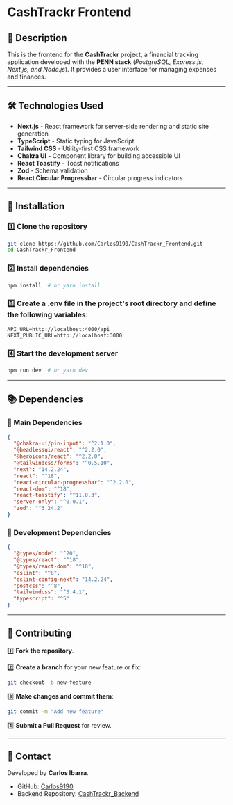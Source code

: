 # CashTrackr Frontend

## 📌 Description
This is the frontend for the **CashTrackr** project, a financial tracking application developed with the **PENN stack** (*PostgreSQL, Express.js, Next.js, and Node.js*). It provides a user interface for managing expenses and finances.

---

## 🛠 Technologies Used

- **Next.js** - React framework for server-side rendering and static site generation
- **TypeScript** - Static typing for JavaScript
- **Tailwind CSS** - Utility-first CSS framework
- **Chakra UI** - Component library for building accessible UI
- **React Toastify** - Toast notifications
- **Zod** - Schema validation
- **React Circular Progressbar** - Circular progress indicators

---

## 🚀 Installation

### 1️⃣ Clone the repository
```bash
git clone https://github.com/Carlos9190/CashTrackr_Frontend.git
cd CashTrackr_Frontend
```

### 2️⃣ Install dependencies
```bash
npm install  # or yarn install
```

### 3️⃣ Create a .env file in the project's root directory and define the following variables:
```env
API_URL=http://localhost:4000/api
NEXT_PUBLIC_URL=http://localhost:3000
```

### 4️⃣ Start the development server
```bash
npm run dev  # or yarn dev
```

---

## 📚 Dependencies

### 📌 Main Dependencies
```json
{
  "@chakra-ui/pin-input": "^2.1.0",
  "@headlessui/react": "^2.2.0",
  "@heroicons/react": "^2.2.0",
  "@tailwindcss/forms": "^0.5.10",
  "next": "14.2.24",
  "react": "^18",
  "react-circular-progressbar": "^2.2.0",
  "react-dom": "^18",
  "react-toastify": "^11.0.3",
  "server-only": "^0.0.1",
  "zod": "^3.24.2"
}
```

### 🔧 Development Dependencies
```json
{
  "@types/node": "^20",
  "@types/react": "^18",
  "@types/react-dom": "^18",
  "eslint": "^8",
  "eslint-config-next": "14.2.24",
  "postcss": "^8",
  "tailwindcss": "^3.4.1",
  "typescript": "^5"
}
```

---

## 🤝 Contributing

1️⃣ **Fork the repository**.

2️⃣ **Create a branch** for your new feature or fix:
   ```bash
   git checkout -b new-feature
   ```
3️⃣ **Make changes and commit them**:
   ```bash
   git commit -m "Add new feature"
   ```
4️⃣ **Submit a Pull Request** for review.

---

## 📩 Contact

Developed by **Carlos Ibarra**.

- GitHub: [Carlos9190](https://github.com/Carlos9190)
- Backend Repository: [CashTrackr_Backend](https://github.com/Carlos9190/CashTrackr_Backend)

